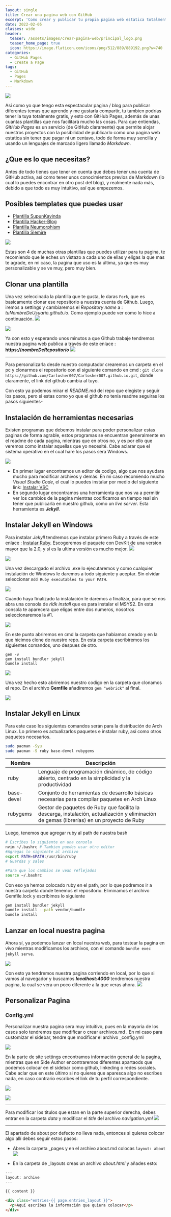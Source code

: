 ```yaml
---
layout: single
title: Crear una pagina web con GitHub
excerpt: 'Como crear y publicar tu propia pagina web estatica totalmente gratis con GitHub Pages, utilizando Markdown y unas plantillas muy buenas'
date: 2022-02-05
classes: wide
header:
  teaser: /assets/images/crear-pagina-web/principal_logo.png
  teaser_home_page: true
  icon: https://image.flaticon.com/icons/png/512/889/889192.png?w=740
categories:
  - GitHub Pages
  - Create a Page
tags:
  - GitHub
  - Pages
  - Markdown
---
```


![](/assets/images/crear-pagina-web/principal_logo.png)

Así como yo que tengo esta espectacular pagina / blog para publicar diferentes temas que aprendo y me gustaría compartir, tu tambien podrías tener la tuya totalmente gratis, y esto con GitHub Pages, además de unas cuantas plantillas que nos facilitará mucho las cosas. Para que entiendas, _GitHub Pages_ es un servicio (de GitHub claramente) que permite alojar nuestros proyectos con la posibilidad de publicarlo como una pagina web estatica sin tener que pagar ni un centavo, todo de forma muy sencilla y usando un lenguajes de marcado ligero llamado _Markdown_.

## ¿Que es lo que necesitas?

Antes de todo tienes que tener en cuenta que debes tener una cuenta de GitHub activa, así como tener unos conocimientos previos de Markdown (lo cual lo puedes encontrar en otro post del blog), y realmente nada más, debido a que todo es muy intuitivo, así que empezemos.

## Posibles templates que puedes usar

- [Plantilla SupunKavinda](https://github.com/SupunKavinda/jekyll-theme-leaf)
- [Plantilla Hacker-Blog](https://github.com/tocttou/hacker-blog)
- [Plantilla Neumorphism](https://github.com/longpdo/neumorphism)
- [Plantilla Slemire](https://github.com/slemire/slemire.github.io)

![](/assets/images/crear-pagina-web/image_neumorphism.png)

Estas son 4 de muchas otras plantillas que puedes utilizar para tu pagina, te recomiendo que le eches un vistazo a cada uno de ellas y eligas la que mas te agrade, en mi caso, la pagina que uso es la última, ya que es muy personalizable y se ve muy, pero muy bien.

## Clonar una plantilla

Una vez seleccinada la plantilla que te gusta, le daras `Fork`, que es basicamente clonar ese repositorio a nuestra cuenta de Github. Luego, iremos a settings y cambiaremos el _Repository name_ a : _tuNombreDeUsuario.github.io_. Como ejemplo puede ver como lo hice a continuación.
![](/assets/images/crear-pagina-web/fork_github.png)

![](/assets/images/crear-pagina-web/repository_name.png)

Ya con esto y esperando unos minutos a que Github trabaje tendremos nuestra pagina web publica a través de este enlace : **https://_nombreDeRepositorio_**
![](/assets/images/crear-pagina-web/snowscane_page.png)

---

Para personalizarla desde nuestro computador crearemos un carpeta en el pc y clonarmos el repositorio con el siguiente comando en cmd : `git clone https://github.com/Carlosher007/Carlosher007.github.io.git`, donde claramente, el link del github cambia al tuyo.

Con esto ya podemos mirar el _README.md_ del repo que elegiste y seguir los pasos, pero si estas como yo que el github no tenía readme seguiras los pasos siguientes-

## Instalación de herramientas necesarias

Existen programas que debemos instalar para poder personalizar estas paginas de forma agrable, estos programas se encuentran generalmente en el readme de cada pagina, mientras que en otros no, y es por ello que veremos como instalar aquellas que yo necesité. Cabe aclarar que el sistema operativo en el cual hare los pasos sera Windows.

![](/assets/images/crear-pagina-web/readme_instalar.png)

- En primer lugar encontramos un editor de codigo, algo que nos ayudara mucho para modificar archivos y demás. En mi caso recomiendo mucho _Visual Studio Code_, el cual lo puedes instalar por medio del siguiente link: [Instalar VSC](https://code.visualstudio.com/download)
- En segundo lugar encontramos una herramienta que nos va a permitir ver los cambios de la pagina mientras codificamos en tiempo real sin tener que publicarla en nuestro github, como un _live server_. Esta herramienta es **_Jekyll_**.

## Instalar Jekyll en Windows

Para instalar _Jekyll_ tendremos que instalar primero Ruby a través de este enlace : [Instalar Ruby](https://rubyinstaller.org). Escogeremos el paquete con DevKit de una version mayor que la 2.0, y sí es la ultima versión es mucho mejor.
![](/assets/images/crear-pagina-web/ruby_install1.png)

![](/assets/images/crear-pagina-web/ruby_install2.png)

Una vez descargado el archivo .exe lo ejecutaremos y como cualquier instalación de Windows le daremos a todo siguiente y aceptar. Sin olvidar seleccionar `Add Ruby executables to your PATH`.

![](/assets/images/crear-pagina-web/Path_Ruby.png)

Cuando haya finalizado la instalación le daremos a finalizar, para que se nos abra una consola de _rldk install_ que es para instalar el MSYS2. En esta consola te aparecera que eligas entre dos numeros, nosotros seleccionaremos la #1.

![](/assets/images/crear-pagina-web/ruby_MSY2.png)

En este punto abriremos en cmd la carpeta que habiamos creado y en la que hicimos clone de nuestro repo. En esta carpeta escribiremos los siguientes comandos, uno despues de otro.

```
gem -v
gem install bundler jekyll
bundle install
```

![](/assets/images/crear-pagina-web/cmd_jekyll.png)

Una vez hecho esto abriremos nuestro codigo en la carpeta que clonamos el repo. En el archivo **Gemfile** añadiremos `gem "webrick"` al final.

![](/assets/images/crear-pagina-web/webrick.png)

## Instalar Jekyll en Linux

Para este caso los siguientes comandos serán para la distribución de Arch Linux. Lo primero es actualizarlos paquetes e instalar ruby, así como otros paquetes necesarios.

```bash
sudo pacman -Syu
sudo pacman -S ruby base-devel rubygems
```

| Nombre     | Descripción                                                                                        |
|------------|---------------------------------------------------------------------------------------------------|
| ruby       | Lenguaje de programación dinámico, de código abierto, centrado en la simplicidad y la productividad |
| base-devel | Conjunto de herramientas de desarrollo básicas necesarias para compilar paquetes en Arch Linux    |
| rubygems   | Gestor de paquetes de Ruby que facilita la descarga, instalación, actualización y eliminación de gemas (librerías) en un proyecto de Ruby |

Luego, tenemos que agregar ruby al path de nuestra bash

```bash
# Escribes lo siguiente en una consola
nvim ~/.bashrc # Tambien puedes usar otro editor
#Agregas lo siguiente al archivo
export PATH=$PATH:/usr/bin/ruby
# Guardas y sales

#Para que los cambios se vean reflejados
source ~/.bashrc
```
Con eso ya hemos colocado ruby en el path, por lo que podremos ir a nuestra carpeta donde tenemos el repositorio. Eliminamos el archivo Gemfile.lock y escribimos lo siguiente

```bash
gem install bundler jekyll
bundle install --path vendor/bundle
bundle install
```

## Lanzar en local nuestra pagina

Ahora sí, ya podemos lanzar en local nuestra web, para testear la pagina en vivo mientras modificamos los archivos, con el comando `bundle exec jekyll serve`.

![](/assets/images/crear-pagina-web/bundle.png)

Con esto ya tendremos nuestra pagina corriendo en local, por lo que si vamos al navegador y buscamos **_localhost:4000_** tendremos nuestra pagina, la cual se vera un poco diferente a la que veras ahora.
![](/assets/images/crear-pagina-web/pagina_github.png)

## Personalizar Pagina

### Config.yml

Personalizar nuestra pagina sera muy intuitivo, pues en la mayoria de los casos solo tendremos que modificar o crear archivos.md . En mi caso para customizar el sidebar, tendre que modificar el archivo \_config.yml

![](/assets/images/crear-pagina-web/cap_config.png)

En la parte de site settings encontramos información general de la pagina, mientras que en Side Author encontraremos diferentes apartaods que podemos colocar en el sidebar como github, linkeding o redes sociales. Cabe aclar que en este último si no quieres que aparesca algo no escribes nada, en caso contrario escribes el link de tu perfil correspondiente.

![](/assets/images/crear-pagina-web/site_settings.png)

![](/assets/images/crear-pagina-web/side_author.png)

---

Para modificar los titulos que estan en la parte superior derecha, debes entrar en la carpeta _data_ y modificar el *title* del archivo _navigation.yml_
![](/assets/images/crear-pagina-web/heading_titles.png)

---

El apartado de about por defecto no lleva nada, entonces si quieres colocar algo allí debes seguir estos pasos:

- Abres la carpeta _pages y en el archivo about.md colocas `layout: about`
![](/assets/images/crear-pagina-web/about_layou.png)

- En la carpeta de _layouts creas un archivo *about.html* y añades esto:

```html
---
layout: archive
---

{{ content }}

<div class="entries-{{ page.entries_layout }}">
  <p>Aquí escribes la información que quiera colocar</p>
</div>
```

